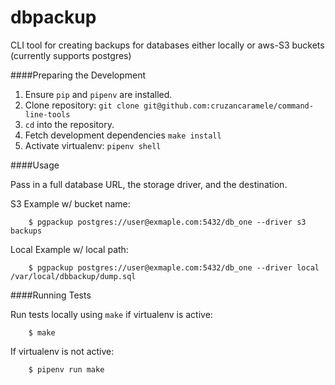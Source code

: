 dbpackup
========

CLI tool for creating backups for databases either locally or aws-S3 buckets (currently supports postgres)


####Preparing the Development

1. Ensure ``pip`` and ``pipenv`` are installed.
2. Clone repository: ``git clone git@github.com:cruzancaramele/command-line-tools``
3. ``cd`` into the repository.
4. Fetch development dependencies ``make install``
5. Activate virtualenv: ``pipenv shell``


####Usage

Pass in a full database URL, the storage driver, and the destination.

S3 Example w/ bucket name:


        $ pgpackup postgres://user@exmaple.com:5432/db_one --driver s3 backups

Local Example w/ local path:


        $ pgpackup postgres://user@exmaple.com:5432/db_one --driver local /var/local/dbbackup/dump.sql



####Running Tests

Run tests locally using ``make`` if virtualenv is active:


        $ make

If virtualenv is not active:


        $ pipenv run make